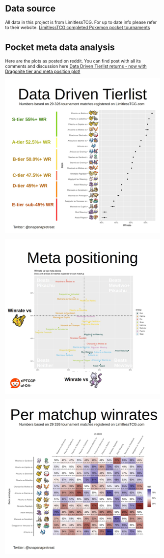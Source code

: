 # Data source

All data in this project is from LimitlessTCG. For up to date info please refer to their website. [LimitlessTCG completed Pokemon pocket tournaments](https://play.limitlesstcg.com/tournaments/completed?game=POCKET&format=all&platform=all&type=online&time=all)

# Pocket meta data analysis

Here are the plots as posted on reddit. You can find post with all its comments and discussion here [Data Driven Tierlist returns - now with Dragonite tier and meta position plot!](https://www.reddit.com/r/PTCGP/comments/1gr7kzk/data_driven_tierlist_returns_now_with_dragonite/?utm_source=share&utm_medium=web3x&utm_name=web3xcss&utm_term=1&utm_content=share_button)

![Tournament meta tier list](https://github.com/codingoa/pocket/blob/main/datadriventierlist.jpg)

![Meta position plot](https://github.com/codingoa/pocket/blob/main/metaposition.jpg)

![Per matchup winrate](https://github.com/codingoa/pocket/blob/main/permatchupwinrates.jpg)
